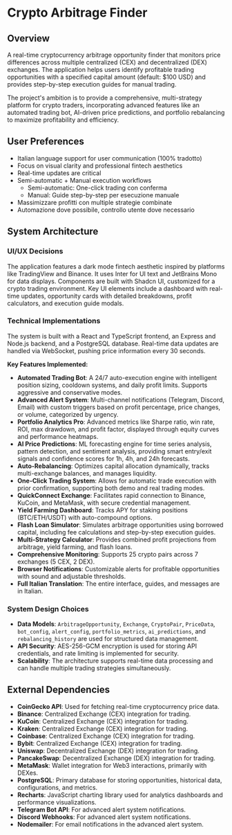 # Crypto Arbitrage Finder

## Overview
A real-time cryptocurrency arbitrage opportunity finder that monitors price differences across multiple centralized (CEX) and decentralized (DEX) exchanges. The application helps users identify profitable trading opportunities with a specified capital amount (default: $100 USD) and provides step-by-step execution guides for manual trading.

The project's ambition is to provide a comprehensive, multi-strategy platform for crypto traders, incorporating advanced features like an automated trading bot, AI-driven price predictions, and portfolio rebalancing to maximize profitability and efficiency.

## User Preferences
- Italian language support for user communication (100% tradotto)
- Focus on visual clarity and professional fintech aesthetics
- Real-time updates are critical
- Semi-automatic + Manual execution workflows
  - Semi-automatic: One-click trading con conferma
  - Manual: Guide step-by-step per esecuzione manuale
- Massimizzare profitti con multiple strategie combinate
- Automazione dove possibile, controllo utente dove necessario

## System Architecture

### UI/UX Decisions
The application features a dark mode fintech aesthetic inspired by platforms like TradingView and Binance. It uses Inter for UI text and JetBrains Mono for data displays. Components are built with Shadcn UI, customized for a crypto trading environment. Key UI elements include a dashboard with real-time updates, opportunity cards with detailed breakdowns, profit calculators, and execution guide modals.

### Technical Implementations
The system is built with a React and TypeScript frontend, an Express and Node.js backend, and a PostgreSQL database. Real-time data updates are handled via WebSocket, pushing price information every 30 seconds.

**Key Features Implemented:**
-   **Automated Trading Bot**: A 24/7 auto-execution engine with intelligent position sizing, cooldown systems, and daily profit limits. Supports aggressive and conservative modes.
-   **Advanced Alert System**: Multi-channel notifications (Telegram, Discord, Email) with custom triggers based on profit percentage, price changes, or volume, categorized by urgency.
-   **Portfolio Analytics Pro**: Advanced metrics like Sharpe ratio, win rate, ROI, max drawdown, and profit factor, displayed through equity curves and performance heatmaps.
-   **AI Price Predictions**: ML forecasting engine for time series analysis, pattern detection, and sentiment analysis, providing smart entry/exit signals and confidence scores for 1h, 4h, and 24h forecasts.
-   **Auto-Rebalancing**: Optimizes capital allocation dynamically, tracks multi-exchange balances, and manages liquidity.
-   **One-Click Trading System**: Allows for automatic trade execution with prior confirmation, supporting both demo and real trading modes.
-   **QuickConnect Exchange**: Facilitates rapid connection to Binance, KuCoin, and MetaMask, with secure credential management.
-   **Yield Farming Dashboard**: Tracks APY for staking positions (BTC/ETH/USDT) with auto-compound options.
-   **Flash Loan Simulator**: Simulates arbitrage opportunities using borrowed capital, including fee calculations and step-by-step execution guides.
-   **Multi-Strategy Calculator**: Provides combined profit projections from arbitrage, yield farming, and flash loans.
-   **Comprehensive Monitoring**: Supports 25 crypto pairs across 7 exchanges (5 CEX, 2 DEX).
-   **Browser Notifications**: Customizable alerts for profitable opportunities with sound and adjustable thresholds.
-   **Full Italian Translation**: The entire interface, guides, and messages are in Italian.

### System Design Choices
-   **Data Models**: `ArbitrageOpportunity`, `Exchange`, `CryptoPair`, `PriceData`, `bot_config`, `alert_config`, `portfolio_metrics`, `ai_predictions`, and `rebalancing_history` are used for structured data management.
-   **API Security**: AES-256-GCM encryption is used for storing API credentials, and rate limiting is implemented for security.
-   **Scalability**: The architecture supports real-time data processing and can handle multiple trading strategies simultaneously.

## External Dependencies
-   **CoinGecko API**: Used for fetching real-time cryptocurrency price data.
-   **Binance**: Centralized Exchange (CEX) integration for trading.
-   **KuCoin**: Centralized Exchange (CEX) integration for trading.
-   **Kraken**: Centralized Exchange (CEX) integration for trading.
-   **Coinbase**: Centralized Exchange (CEX) integration for trading.
-   **Bybit**: Centralized Exchange (CEX) integration for trading.
-   **Uniswap**: Decentralized Exchange (DEX) integration for trading.
-   **PancakeSwap**: Decentralized Exchange (DEX) integration for trading.
-   **MetaMask**: Wallet integration for Web3 interactions, primarily with DEXes.
-   **PostgreSQL**: Primary database for storing opportunities, historical data, configurations, and metrics.
-   **Recharts**: JavaScript charting library used for analytics dashboards and performance visualizations.
-   **Telegram Bot API**: For advanced alert system notifications.
-   **Discord Webhooks**: For advanced alert system notifications.
-   **Nodemailer**: For email notifications in the advanced alert system.